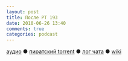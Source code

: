 ```yaml
---
layout: post
title: После РТ 193
date: 2010-06-26 13:40
comments: true
categories: podcast
---
```

[аудио](http://cdn.radio-t.com/rt193post.mp3) ● [пиратский torrent](http://pirates.radio-t.com/torrents/rt193post.mp3.torrent) ● [лог чата](http://chat.radio-t.com/logs/radio-t-193.html) ● [wiki](http://wiki.radio-t.com/%D0%9F%D0%BE%D1%81%D0%BB%D0%B5_%D0%A0%D0%A2_193)<audio src="http://cdn.radio-t.com/rt193post.mp3" preload="none">
